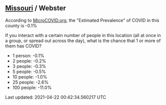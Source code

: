 
## [Missouri](/united-states/missouri) / Webster

According to [MicroCOVID.org](http://microcovid.org),
the "Estimated Prevalence" of COVID in this county is -0.1%

If you interact with a certain number of people in this location
(all at once in a group, or spread out across the day), what is the chance that
1 or more of them has COVID?

- 1 person: -0.1%
- 2 people: -0.2%
- 3 people: -0.3%
- 5 people: -0.5%
- 10 people: -1.0%
- 25 people: -2.6%
- 100 people: -11.0%

Last updated: 2021-04-22 00:42:34.560217 UTC
